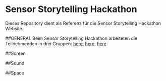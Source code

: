 # Sensor Storytelling Hackathon

Dieses Repository dient als Referenz für die Sensor Storytelling Hackathon Website.

##GENERAL
Beim Sensor Storytelling Hackathon arbeiteten die Teilnehmenden in drei Gruppen: [here](#Screen), [here](#Sound), [here](#Space).


##Screen

##Sound

##Space